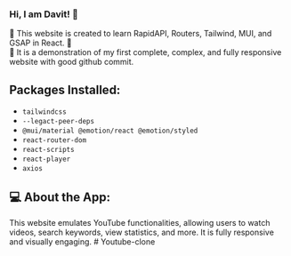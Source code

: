 ### Hi, I am Davit! 🌟

🧠 This website is created to learn RapidAPI, Routers, Tailwind, MUI, and GSAP in React. 🚀<br/>
🎁 It is a demonstration of my first complete, complex, and fully responsive website with good github commit.

## Packages Installed:
- `tailwindcss`
- `--legact-peer-deps`
- `@mui/material @emotion/react @emotion/styled`
- `react-router-dom`
- `react-scripts`
- `react-player`
- `axios`

## 💻 About the App:
This website emulates YouTube functionalities, allowing users to watch videos, search keywords, view statistics, and more. It is fully responsive and visually engaging.
#   Y o u t u b e - c l o n e  
 